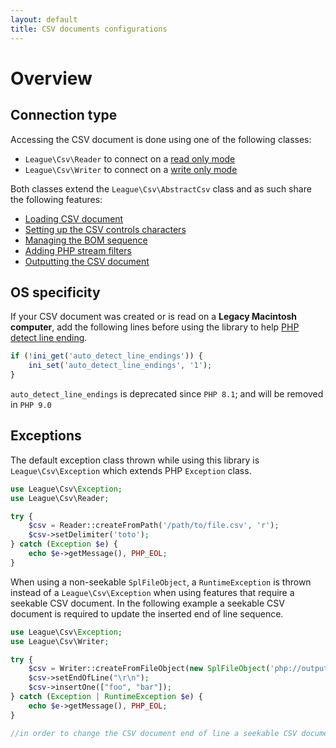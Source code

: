 ```yaml
---
layout: default
title: CSV documents configurations
---
```


# Overview

## Connection type

Accessing the CSV document is done using one of the following classes:

- `League\Csv\Reader` to connect on a [read only mode](/9.0/reader/)
- `League\Csv\Writer` to connect on a [write only mode](/9.0/writer/)

Both classes extend the `League\Csv\AbstractCsv` class and as such share the following features:

- [Loading CSV document](/9.0/connections/instantiation/)
- [Setting up the CSV controls characters](/9.0/connections/controls/)
- [Managing the BOM sequence](/9.0/connections/bom/)
- [Adding PHP stream filters](/9.0/connections/filters/)
- [Outputting the CSV document](/9.0/connections/output/)

## OS specificity

If your CSV document was created or is read on a **Legacy Macintosh computer**, add the following lines before
using the library to help [PHP detect line ending](http://php.net/manual/en/function.fgetcsv.php#refsect1-function.fgetcsv-returnvalues).

```php
if (!ini_get('auto_detect_line_endings')) {
    ini_set('auto_detect_line_endings', '1');
}
```

<p class="message-warning"><code>auto_detect_line_endings</code> is deprecated since <code>PHP 8.1</code>; and will be removed in <code>PHP 9.0</code></p>

## Exceptions

The default exception class thrown while using this library is `League\Csv\Exception` which extends PHP `Exception` class.

```php
use League\Csv\Exception;
use League\Csv\Reader;

try {
    $csv = Reader::createFromPath('/path/to/file.csv', 'r');
    $csv->setDelimiter('toto');
} catch (Exception $e) {
    echo $e->getMessage(), PHP_EOL;
}
```

When using a non-seekable `SplFileObject`, a `RuntimeException` is thrown instead of a `League\Csv\Exception`
when using features that require a seekable CSV document. In the following example a seekable CSV document
is required to update the inserted end of line sequence.

```php
use League\Csv\Exception;
use League\Csv\Writer;

try {
    $csv = Writer::createFromFileObject(new SplFileObject('php://output', 'w'));
    $csv->setEndOfLine("\r\n");
    $csv->insertOne(["foo", "bar"]);
} catch (Exception | RuntimeException $e) {
    echo $e->getMessage(), PHP_EOL;
}

//in order to change the CSV document end of line a seekable CSV document is required
```

